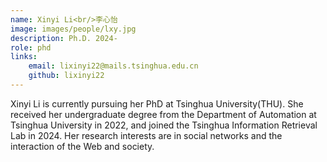 ```yaml
---
name: Xinyi Li<br/>李心怡
image: images/people/lxy.jpg  
description: Ph.D. 2024-  
role: phd  
links:  
    email: lixinyi22@mails.tsinghua.edu.cn 
    github: lixinyi22
---
```


Xinyi Li is currently pursuing her PhD at Tsinghua University(THU). She received her undergraduate degree from the Department of Automation at Tsinghua University in 2022, and joined the Tsinghua Information Retrieval Lab in 2024. Her research interests are in social networks and the interaction of the Web and society.

